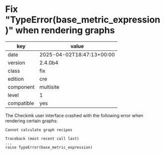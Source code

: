 [//]: # (werk v2)
# Fix "TypeError(base_metric_expression)" when rendering graphs

key        | value
---------- | ---
date       | 2025-04-02T18:47:13+00:00
version    | 2.4.0b4
class      | fix
edition    | cre
component  | multisite
level      | 1
compatible | yes

The Checkmk user interface crashed with the following error when rendering certain graphs:
```
Cannot calculate graph recipes

Traceback (most recent call last)
...
raise TypeError(base_metric_expression)
```
